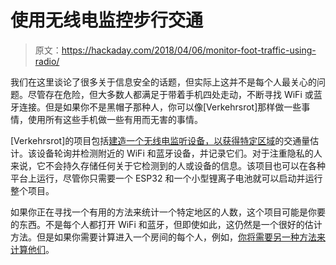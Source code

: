 # 使用无线电监控步行交通

> 原文：<https://hackaday.com/2018/04/06/monitor-foot-traffic-using-radio/>

我们在这里谈论了很多关于信息安全的话题，但实际上这并不是每个人最关心的问题。尽管存在危险，但大多数人都满足于带着手机四处走动，不断寻找 WiFi 或蓝牙连接。但是如果你不是黑帽子那种人，你可以像[Verkehrsrot]那样做一些事情，使用所有这些手机做一些有用而无害的事情。

[Verkehrsrot]的项目包括[建造一个无线电监听设备，以获得特定区域](https://hackaday.io/project/105258-esp32-paxcounter)的交通量估计。该设备轮询并检测附近的 WiFi 和蓝牙设备，并记录它们。对于注重隐私的人来说，它不会持久存储任何关于它检测到的人或设备的信息。该项目也可以在各种平台上运行，尽管你只需要一个 ESP32 和一个小型锂离子电池就可以启动并运行整个项目。

如果你正在寻找一个有用的方法来统计一个特定地区的人数，这个项目可能是你要的东西。不是每个人都打开 WiFi 和蓝牙，但即使如此，这仍然是一个很好的估计方法。但是如果你需要计算进入一个房间的每个人，例如，[你将需要另一种方法来计算他们](https://hackaday.com/2012/07/25/lighting-controller-counts-how-many-people-are-in-a-room/)。
